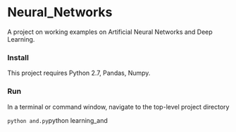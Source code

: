 # Neural_Networks

A project on working examples on Artificial Neural Networks and Deep Learning.

### Install

This project requires Python 2.7, Pandas, Numpy.

### Run

In a terminal or command window, navigate to the top-level project directory

```python and.py```python learning_and
